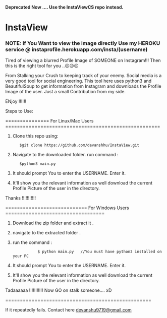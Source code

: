 #### Deprecated Now .... Use the InstaViewCS repo instead.
# InstaView

### NOTE: If You Want to view the image directly Use my HEROKU service @             instaprofile.herokuapp.com/insta/(username)

Tired of viewing a blurred Profile Image of SOMEONE on Instagram!!!  Then this is the right tool for you ..:wink::wink::wink:

From Stalking your Crush to keeping track of your enemy. Social media is a very good tool for social engineering. This tool here uses python3 and BeautifulSoup to get information from Instagram and downloads the Profile Image of the user.
Just a small Contribution from my side.  

ENjoy !!!!!!

Steps to Use:
      
===============  For Linux/Mac Users =====================================================


  1. Clone this repo using: 
            
            $git clone https://github.com/devanshhu/InstaView.git
  2. Navigate to the downloaded folder.
 run command :
        
            $python3 main.py
  4. It should prompt You to enter the USERNAME. Enter it.
  
  
  5. It'll show you the relevant information as well download the current Profile Picture of the user in the directory.
  
 Thanks !!!!!!!!!!!

 
 
 ============================     For Windows Users    ==================================
 
 
 1. Download the zip folder and extract it .
 2. navigate to the extracted folder .
 3. run the command :
 
                   $ python main.py   //You must have python3 installed on your PC
 4. It should prompt You to enter the USERNAME. Enter it.
  
  5. It'll show you the relevant information as well download the current Profile Picture of the user in the directory.
  
 Tadaaaaaa !!!!!!!!!!! Now GO on stalk someone.... xD               
                
 ==================================================
 
 If it repeatedly fails. Contact here
                        devanshu9719@gmail.com
